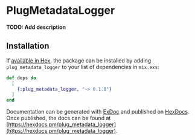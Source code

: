 # PlugMetadataLogger

**TODO: Add description**

## Installation

If [available in Hex](https://hex.pm/docs/publish), the package can be installed
by adding `plug_metadata_logger` to your list of dependencies in `mix.exs`:

```elixir
def deps do
  [
    {:plug_metadata_logger, "~> 0.1.0"}
  ]
end
```

Documentation can be generated with [ExDoc](https://github.com/elixir-lang/ex_doc)
and published on [HexDocs](https://hexdocs.pm). Once published, the docs can
be found at [https://hexdocs.pm/plug_metadata_logger](https://hexdocs.pm/plug_metadata_logger).

